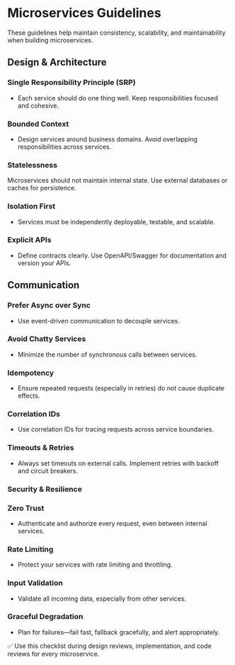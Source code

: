 # Microservices Guidelines

These guidelines help maintain consistency, scalability, and maintainability when building microservices.

## Design & Architecture

### Single Responsibility Principle (SRP)
- Each service should do one thing well. Keep responsibilities focused and cohesive.

### Bounded Context
- Design services around business domains. Avoid overlapping responsibilities across services.

### Statelessness
  Microservices should not maintain internal state. Use external databases or caches for persistence.

### Isolation First
- Services must be independently deployable, testable, and scalable.

### Explicit APIs
- Define contracts clearly. Use OpenAPI/Swagger for documentation and version your APIs.

## Communication

### Prefer Async over Sync
- Use event-driven communication to decouple services.

### Avoid Chatty Services
- Minimize the number of synchronous calls between services.

### Idempotency
- Ensure repeated requests (especially in retries) do not cause duplicate effects.

### Correlation IDs
- Use correlation IDs for tracing requests across service boundaries.

### Timeouts & Retries
- Always set timeouts on external calls. Implement retries with backoff and circuit breakers.


### Security & Resilience

### Zero Trust
- Authenticate and authorize every request, even between internal services.

### Rate Limiting
- Protect your services with rate limiting and throttling.

### Input Validation
- Validate all incoming data, especially from other services.

### Graceful Degradation
- Plan for failures—fail fast, fallback gracefully, and alert appropriately.

✅ Use this checklist during design reviews, implementation, and code reviews for every microservice.

